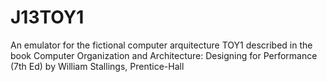 J13TOY1
=======

An emulator for the fictional computer arquitecture TOY1 described in the book Computer Organization and Architecture: Designing for Performance (7th Ed) by William Stallings, Prentice-Hall
